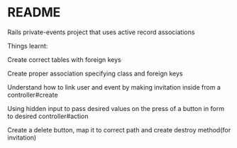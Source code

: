 # README

Rails private-events project that uses active record associations  

Things learnt:  

Create correct tables with foreign keys  

Create proper association specifying class and foreign keys  

Understand how to link user and event by making invitation inside from a controller#create  

Using hidden input to pass desired values on the press of a button in form to desired controller#action  

Create a delete button, map it to correct path and create destroy method(for invitation)